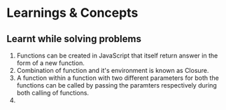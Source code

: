 # Learnings & Concepts 
## Learnt while solving problems

1. Functions can be created in JavaScript that itself return answer in the form of a new function. 
2. Combination of function and it's environment is known as Closure.
3. A function within a function with two different parameters for both the functions can be called by passing the paramters respectively during both calling of functions.
4. 